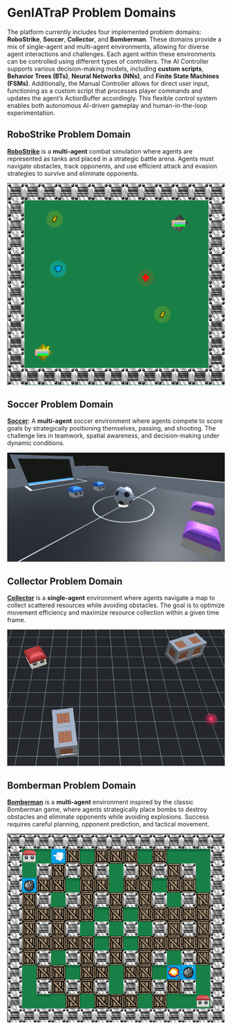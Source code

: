 # GenIATraP Problem Domains

The platform currently includes four implemented problem domains: **RoboStrike**, **Soccer**, **Collector**, and **Bomberman**. These domains provide a mix of single-agent and multi-agent environments, allowing for diverse agent interactions and challenges. Each agent within these environments can be controlled using different types of controllers. The AI Controller supports various decision-making models, including **custom scripts**, **Behavior Trees (BTs)**, **Neural Networks (NNs)**, and **Finite State Machines (FSMs)**. Additionally, the Manual Controller allows for direct user input, functioning as a custom script that processes player commands and updates the agent’s ActionBuffer accordingly. This flexible control system enables both autonomous AI-driven gameplay and human-in-the-loop experimentation.

## RoboStrike Problem Domain
[**RoboStrike**](/docs/GenIATraP_robostrike_problem_domain.md) is a **multi-agent** combat simulation where agents are represented as tanks and placed in a strategic battle arena. Agents must navigate obstacles, track opponents, and use efficient attack and evasion strategies to survive and eliminate opponents.

<center><img src="/docs/images/robostrikeProblemDomain/robostrike_problem_domain_main.png" alt="Robostrike" width="600"/></center>


## Soccer Problem Domain
[**Soccer**](/docs/GenIATraP_soccer_problem_domain.md): A **multi-agent** soccer environment where agents compete to score goals by strategically positioning themselves, passing, and shooting. The challenge lies in teamwork, spatial awareness, and decision-making under dynamic conditions.

<center><img src="/docs/images/soccerProblemDomain/soccer_problem_domain_main.png" alt="Soccer" width="600"/></center>

## Collector Problem Domain
[**Collector**](/docs/GenIATraP_collector_problem_domain.md) is a **single-agent** environment where agents navigate a map to collect scattered resources while avoiding obstacles. The goal is to optimize movement efficiency and maximize resource collection within a given time frame.

<center><img src="/docs/images/collectorProblemDomain/collector_problem_domain_main.png" alt="Collector" width="600"/></center>

## Bomberman Problem Domain
[**Bomberman**](/docs/GenIATraP_bomberman_problem_domain.md) is a **multi-agent** environment inspired by the classic Bomberman game, where agents strategically place bombs to destroy obstacles and eliminate opponents while avoiding explosions. Success requires careful planning, opponent prediction, and tactical movement.

<center><img src="/docs/images/bombermanProblemDomain/bomberman_problem_domain_main.png" alt="Bomberman" width="600"/></center>
